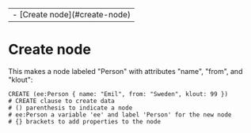 <table class="TOC"><tr><td>- [Create node](#create-node)
</td></tr></table>




# Create node

This makes a node labeled "Person" with attributes "name", "from", and "klout":

```Cypher
CREATE (ee:Person { name: "Emil", from: "Sweden", klout: 99 })
# CREATE clause to create data
# () parenthesis to indicate a node
# ee:Person a variable 'ee' and label 'Person' for the new node
# {} brackets to add properties to the node
```